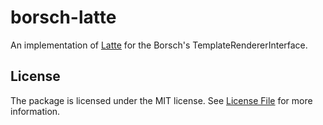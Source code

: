 # borsch-latte

An implementation of [Latte](https://latte.nette.org/) for the Borsch's TemplateRendererInterface.

## License

The package is licensed under the MIT license. See [License File](https://github.com/borschphp/borsch-latte/blob/master/LICENSE.md) for more information.